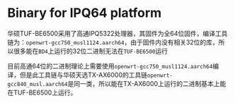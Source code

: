 # Binary for IPQ64 platform

华硕TUF-BE6500采用了高通IPQ5322处理器，其固件为全64位固件，编译工具链为：`openwrt-gcc750_musl1124.aarch64`，由于固件内没有相关32位的库，所以很多能在`BD4`上运行的32位二进制无法在`TUF-BE6500`运行

目前高通64位的二进制理论上需要使用`openwrt-gcc750_musl1124.aarch64`编译，但是此工具链与华硕天选TX-AX6000的工具链`openwrt-gcc840_musl.aarch64`是同一类，所以能在TX-AX6000上运行的二进制基本上能在TUF-BE6500上运行。

